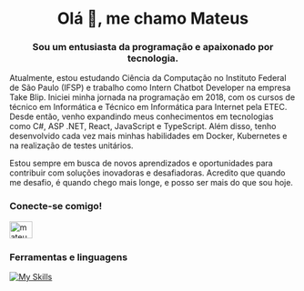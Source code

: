 <h1 align="center">Olá 👋, me chamo Mateus</h1>
<h3 align="center">Sou um entusiasta da programação e apaixonado por tecnologia.</h3>

<p>


Atualmente, estou estudando Ciência da Computação no Instituto Federal de São Paulo (IFSP) e trabalho como Intern Chatbot Developer na empresa Take Blip. Iniciei minha jornada na programação em 2018, com os cursos de técnico em Informática e Técnico em Informática para Internet pela ETEC. Desde então, venho expandindo meus conhecimentos em tecnologias como C#, ASP .NET, React, JavaScript e TypeScript. Além disso, tenho desenvolvido cada vez mais minhas habilidades em Docker, Kubernetes e na realização de testes unitários.

Estou sempre em busca de novos aprendizados e oportunidades para contribuir com soluções inovadoras e desafiadoras. Acredito que quando me desafio, é quando chego mais longe, e posso ser mais do que sou hoje.
</p>


<h3 align="left">Conecte-se comigo!</h3>
<p align="left">
<a href="https://linkedin.com/in/mateusferreira-dev" target="blank"><img align="center" src="https://raw.githubusercontent.com/rahuldkjain/github-profile-readme-generator/master/src/images/icons/Social/linked-in-alt.svg" alt="mateusferreira-dev" height="30" width="40" /></a>
</p>



<h3 align="left">Ferramentas e linguagens</h3>

[![My Skills](https://skillicons.dev/icons?i=react,js,ts,nodejs,cs,dotnet,linux,azure,docker,kubernetes)](https://skillicons.dev)
<div align="left"> 


